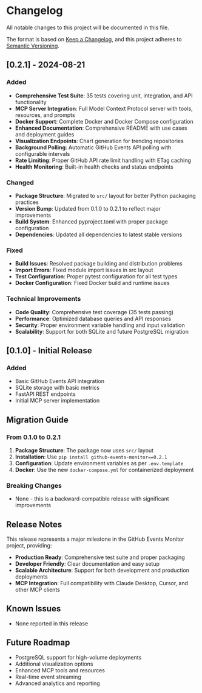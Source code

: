 # Changelog

All notable changes to this project will be documented in this file.

The format is based on [Keep a Changelog](https://keepachangelog.com/en/1.0.0/),
and this project adheres to [Semantic Versioning](https://semver.org/spec/v2.0.0.html).

## [0.2.1] - 2024-08-21

### Added
- **Comprehensive Test Suite**: 35 tests covering unit, integration, and API functionality
- **MCP Server Integration**: Full Model Context Protocol server with tools, resources, and prompts
- **Docker Support**: Complete Docker and Docker Compose configuration
- **Enhanced Documentation**: Comprehensive README with use cases and deployment guides
- **Visualization Endpoints**: Chart generation for trending repositories
- **Background Polling**: Automatic GitHub Events API polling with configurable intervals
- **Rate Limiting**: Proper GitHub API rate limit handling with ETag caching
- **Health Monitoring**: Built-in health checks and status endpoints

### Changed
- **Package Structure**: Migrated to `src/` layout for better Python packaging practices
- **Version Bump**: Updated from 0.1.0 to 0.2.1 to reflect major improvements
- **Build System**: Enhanced pyproject.toml with proper package configuration
- **Dependencies**: Updated all dependencies to latest stable versions

### Fixed
- **Build Issues**: Resolved package building and distribution problems
- **Import Errors**: Fixed module import issues in src layout
- **Test Configuration**: Proper pytest configuration for all test types
- **Docker Configuration**: Fixed Docker build and runtime issues

### Technical Improvements
- **Code Quality**: Comprehensive test coverage (35 tests passing)
- **Performance**: Optimized database queries and API responses
- **Security**: Proper environment variable handling and input validation
- **Scalability**: Support for both SQLite and future PostgreSQL migration

## [0.1.0] - Initial Release

### Added
- Basic GitHub Events API integration
- SQLite storage with basic metrics
- FastAPI REST endpoints
- Initial MCP server implementation

## Migration Guide

### From 0.1.0 to 0.2.1

1. **Package Structure**: The package now uses `src/` layout
2. **Installation**: Use `pip install github-events-monitor==0.2.1`
3. **Configuration**: Update environment variables as per `.env.template`
4. **Docker**: Use the new `docker-compose.yml` for containerized deployment

### Breaking Changes
- None - this is a backward-compatible release with significant improvements

## Release Notes

This release represents a major milestone in the GitHub Events Monitor project, providing:

- **Production Ready**: Comprehensive test suite and proper packaging
- **Developer Friendly**: Clear documentation and easy setup
- **Scalable Architecture**: Support for both development and production deployments
- **MCP Integration**: Full compatibility with Claude Desktop, Cursor, and other MCP clients

## Known Issues

- None reported in this release

## Future Roadmap

- PostgreSQL support for high-volume deployments
- Additional visualization options
- Enhanced MCP tools and resources
- Real-time event streaming
- Advanced analytics and reporting
